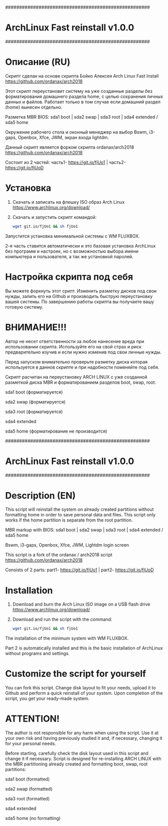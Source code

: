 ####################################################
# ArchLinux Fast reinstall v1.0.0 
####################################################

# Описание (RU)
Скрипт сделан на основе скрипта Бойко Алексея Arch Linux Fast Install https://github.com/ordanax/arch2018

Этот скрипт переустановит систему на уже созданные разделы без форматирования домашнего раздела home, с целью сохранения личных данных и файлов. Работает только в том случае если домашний раздел (home) вынесен отдельно. 

Разметка MBR BIOS: sda1 boot | sda2 swap | sda3 root | sda4 extended / sda5 home

Oкружение рабочего стола и оконный менеджер на выбор Bswm, i3-gaps, Openbox, Xfce, JWM, экран входа lightdm.

Данный скрипт является форком скрипта ordanax/arch2018 https://github.com/ordanax/arch2018 

Cостоит из 2 частей: часть1- https://git.io/fjUo1  | часть2- https://git.io/fjUoD

# Установка 
1) Скачать и записать на флешку ISO образ Arch Linux https://www.archlinux.org/download/
2) Скачать и запустить скрипт командой:

   ```bash 
   wget git.io/fjUo1 && sh fjUo1
   ```

Запустится установка минимальной системы с WM FLUXBOX.

2-я часть ставится автоматически и это базовая установка ArchLinux без программ и настроек, но с возможностью выбора имени компьютера и пользователя, а так же установкой паролей. 

# Настройка скрипта под себя
Вы можете форкнуть этот срипт. Изменить разметку дисков под свои нужды, залить его на Github и производить быструю переустановку вашей системы.
По завершению работы скрипта вы получаете вашу готовую систему.

# ВНИМАНИЕ!!!
Автор не несет ответственности за любое нанесение вреда при использовании скрипта. Используйте его на свой страх и риск предварительно изучив и если нужно изменив под свои личные нужды.

Перед запуском внимательно проверьте разметку диска которая используется в даннов скрипте и при надобности поменяйте под себя.

Скрипт расчитан на переустановку ARCH LINUX с уже созданной разметкой диска MBR и форматированием разделов boot, swap, root:

sda1 boot (форматируется)

sda2 swap (форматируется)

sda3 root (форматируется)

sda4 extended

sda5 home (форматирование не производится)




####################################################
# ArchLinux Fast reinstall v1.0.0 
####################################################
# Description (EN)
This script will reinstall the system on already created partitions without formatting home in order to save personal data and files. This script only works if the home partition is separate from the root partition.

MBR markup with BIOS: sda1 boot | sda2 swap | sda3 root | sda4 extended / sda5 home 

Bswm, i3-gaps, Openbox, Xfce, JWM,
Lightdm login screen 

This script is a fork of the ordanax / arch2018 script https://github.com/ordanax/arch2018

Consists of 2 parts: part1- https://git.io/fjUo1 | part2- https://git.io/fjUoD

# Installation
1) Download and burn the Arch Linux ISO image on a USB flash drive https://www.archlinux.org/download/
2) Download and run the script with the command:

   ``` bash
   wget git.io/fjUo1 && sh fjUo1
   ```

The installation of the minimum system with WM FLUXBOX.
   
Part 2 is automatically installed and this is the basic installation of ArchLinux without programs and settings.


# Customize the script for yourself
You can fork this script. Change disk layout to fit your needs, upload it to Github and perform a quick reinstall of your system.
Upon completion of the script, you get your ready-made system.

# ATTENTION!
The author is not responsible for any harm when using the script. Use it at your own risk and having previously studied it and, if necessary, changing it for your personal needs.

Before starting, carefully check the disk layout used in this script and change it if necessary.
Script is designed for re-installing ARCH LINUX with the MBR partitioning already created and formatting boot, swap, root partitions:

sda1 boot (formatted)

sda2 swap (formatted)

sda3 root (formatted)

sda4 extended

sda5 home (no formatting)
